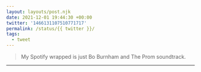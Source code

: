 ```yaml
---
layout: layouts/post.njk
date: 2021-12-01 19:44:30 +00:00
twitter: '1466131107510771717'
permalink: /status/{{ twitter }}/
tags: 
  - tweet
---
```


> My Spotify wrapped is just Bo Burnham and The Prom soundtrack.

---
